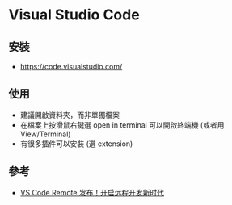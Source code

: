 # Visual Studio Code

## 安裝

* https://code.visualstudio.com/

## 使用

* 建議開啟資料夾，而非單獨檔案
* 在檔案上按滑鼠右鍵選 open in terminal 可以開啟終端機 (或者用 View/Terminal)
* 有很多插件可以安裝 (選 extension)

## 參考

* [VS Code Remote 发布！开启远程开发新时代](https://zhuanlan.zhihu.com/p/64505333)